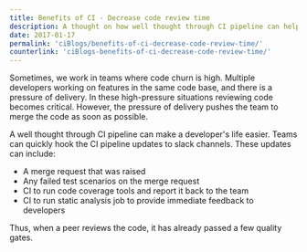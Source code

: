 ```yaml
---
title: Benefits of CI - Decrease code review time
description: A thought on how well thought through CI pipeline can help in code reviews. Article to share thoughts on benefits for continuous integration. CI pipeline can help developers to review the code more effectively.
date: 2017-01-17
permalink: 'ciBlogs/benefits-of-ci-decrease-code-review-time/'
counterlink: 'ciBlogs-benefits-of-ci-decrease-code-review-time/'
---
```


Sometimes, we work in teams where code churn is high. Multiple developers working on features in the same code base, and there is a pressure of delivery. In these high-pressure situations reviewing code becomes critical. However, the pressure of delivery pushes the team to merge the code as soon as possible.

A well thought through CI pipeline can make a developer's life easier. Teams can quickly hook the CI pipeline updates to slack channels. These updates can include:
* A merge request that was raised
* Any failed test scenarios on the merge request
* CI to run code coverage tools and report it back to the team
* CI to run static analysis job to provide immediate feedback to developers

Thus, when a peer reviews the code, it has already passed a few quality gates.


